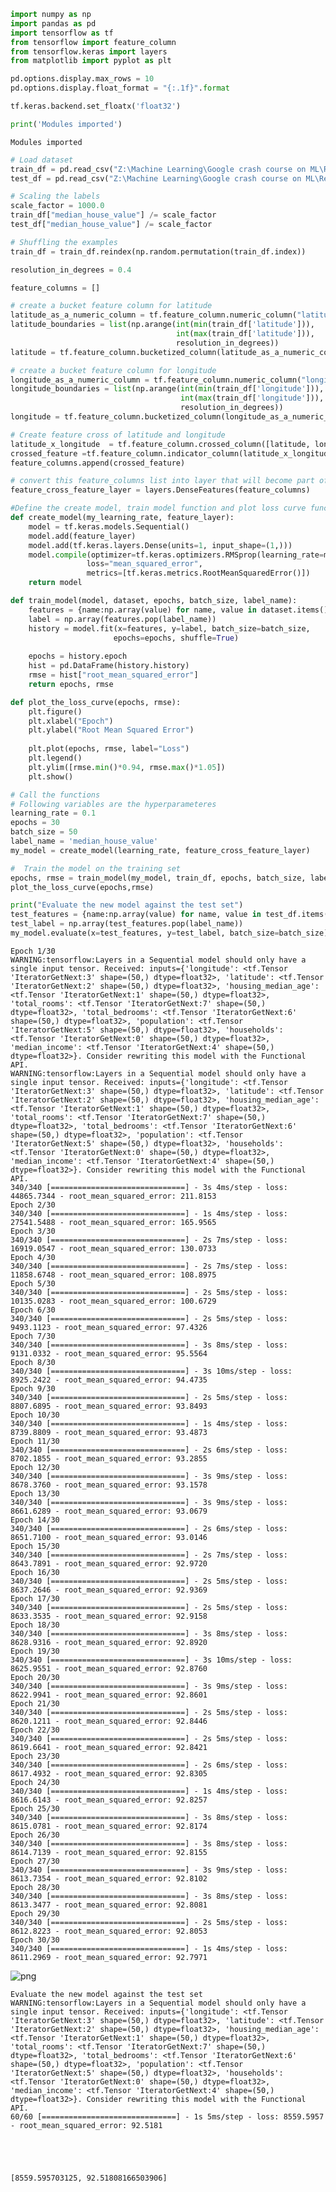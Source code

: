 ```python
import numpy as np
import pandas as pd
import tensorflow as tf
from tensorflow import feature_column
from tensorflow.keras import layers
from matplotlib import pyplot as plt

pd.options.display.max_rows = 10
pd.options.display.float_format = "{:.1f}".format

tf.keras.backend.set_floatx('float32')

print('Modules imported')
```

    Modules imported
    


```python
# Load dataset
train_df = pd.read_csv("Z:\Machine Learning\Google crash course on ML\Representaion_with_feature_cross\california_housing_train.csv")
test_df = pd.read_csv("Z:\Machine Learning\Google crash course on ML\Representaion_with_feature_cross\california_housing_test.csv")

# Scaling the labels
scale_factor = 1000.0
train_df["median_house_value"] /= scale_factor
test_df["median_house_value"] /= scale_factor

# Shuffling the examples
train_df = train_df.reindex(np.random.permutation(train_df.index))
```


```python
resolution_in_degrees = 0.4

feature_columns = []

# create a bucket feature column for latitude
latitude_as_a_numeric_column = tf.feature_column.numeric_column("latitude")
latitude_boundaries = list(np.arange(int(min(train_df['latitude'])),
                                     int(max(train_df['latitude'])),
                                     resolution_in_degrees))
latitude = tf.feature_column.bucketized_column(latitude_as_a_numeric_column,latitude_boundaries)

# create a bucket feature column for longitude
longitude_as_a_numeric_column = tf.feature_column.numeric_column("longitude")
longitude_boundaries = list(np.arange(int(min(train_df['longitude'])),
                                      int(max(train_df['longitude'])),
                                      resolution_in_degrees))
longitude = tf.feature_column.bucketized_column(longitude_as_a_numeric_column,longitude_boundaries)

# Create feature cross of latitude and longitude
latitude_x_longitude  = tf.feature_column.crossed_column([latitude, longitude], hash_bucket_size=100)
crossed_feature =tf.feature_column.indicator_column(latitude_x_longitude)
feature_columns.append(crossed_feature)

# convert this feature_columns list into layer that will become part of model
feature_cross_feature_layer = layers.DenseFeatures(feature_columns)
```


```python
#Define the create model, train model function and plot loss curve function
def create_model(my_learning_rate, feature_layer):
    model = tf.keras.models.Sequential()
    model.add(feature_layer)
    model.add(tf.keras.layers.Dense(units=1, input_shape=(1,)))
    model.compile(optimizer=tf.keras.optimizers.RMSprop(learning_rate=my_learning_rate),
                 loss="mean_squared_error",
                 metrics=[tf.keras.metrics.RootMeanSquaredError()])
    return model

def train_model(model, dataset, epochs, batch_size, label_name):
    features = {name:np.array(value) for name, value in dataset.items()}
    label = np.array(features.pop(label_name))
    history = model.fit(x=features, y=label, batch_size=batch_size,
                       epochs=epochs, shuffle=True)
    
    epochs = history.epoch
    hist = pd.DataFrame(history.history)
    rmse = hist["root_mean_squared_error"]
    return epochs, rmse

def plot_the_loss_curve(epochs, rmse):
    plt.figure()
    plt.xlabel("Epoch")
    plt.ylabel("Root Mean Squared Error")
    
    plt.plot(epochs, rmse, label="Loss")
    plt.legend()
    plt.ylim([rmse.min()*0.94, rmse.max()*1.05])
    plt.show()
```


```python
# Call the functions
# Following variables are the hyperparameteres
learning_rate = 0.1
epochs = 30
batch_size = 50
label_name = 'median_house_value'
my_model = create_model(learning_rate, feature_cross_feature_layer)

#  Train the model on the training set
epochs, rmse = train_model(my_model, train_df, epochs, batch_size, label_name)
plot_the_loss_curve(epochs,rmse)

print("Evaluate the new model against the test set")
test_features = {name:np.array(value) for name, value in test_df.items()}
test_label = np.array(test_features.pop(label_name))
my_model.evaluate(x=test_features, y=test_label, batch_size=batch_size)
```

    Epoch 1/30
    WARNING:tensorflow:Layers in a Sequential model should only have a single input tensor. Received: inputs={'longitude': <tf.Tensor 'IteratorGetNext:3' shape=(50,) dtype=float32>, 'latitude': <tf.Tensor 'IteratorGetNext:2' shape=(50,) dtype=float32>, 'housing_median_age': <tf.Tensor 'IteratorGetNext:1' shape=(50,) dtype=float32>, 'total_rooms': <tf.Tensor 'IteratorGetNext:7' shape=(50,) dtype=float32>, 'total_bedrooms': <tf.Tensor 'IteratorGetNext:6' shape=(50,) dtype=float32>, 'population': <tf.Tensor 'IteratorGetNext:5' shape=(50,) dtype=float32>, 'households': <tf.Tensor 'IteratorGetNext:0' shape=(50,) dtype=float32>, 'median_income': <tf.Tensor 'IteratorGetNext:4' shape=(50,) dtype=float32>}. Consider rewriting this model with the Functional API.
    WARNING:tensorflow:Layers in a Sequential model should only have a single input tensor. Received: inputs={'longitude': <tf.Tensor 'IteratorGetNext:3' shape=(50,) dtype=float32>, 'latitude': <tf.Tensor 'IteratorGetNext:2' shape=(50,) dtype=float32>, 'housing_median_age': <tf.Tensor 'IteratorGetNext:1' shape=(50,) dtype=float32>, 'total_rooms': <tf.Tensor 'IteratorGetNext:7' shape=(50,) dtype=float32>, 'total_bedrooms': <tf.Tensor 'IteratorGetNext:6' shape=(50,) dtype=float32>, 'population': <tf.Tensor 'IteratorGetNext:5' shape=(50,) dtype=float32>, 'households': <tf.Tensor 'IteratorGetNext:0' shape=(50,) dtype=float32>, 'median_income': <tf.Tensor 'IteratorGetNext:4' shape=(50,) dtype=float32>}. Consider rewriting this model with the Functional API.
    340/340 [==============================] - 3s 4ms/step - loss: 44865.7344 - root_mean_squared_error: 211.8153
    Epoch 2/30
    340/340 [==============================] - 1s 4ms/step - loss: 27541.5488 - root_mean_squared_error: 165.9565
    Epoch 3/30
    340/340 [==============================] - 2s 7ms/step - loss: 16919.0547 - root_mean_squared_error: 130.0733
    Epoch 4/30
    340/340 [==============================] - 2s 7ms/step - loss: 11858.6748 - root_mean_squared_error: 108.8975
    Epoch 5/30
    340/340 [==============================] - 2s 5ms/step - loss: 10135.0283 - root_mean_squared_error: 100.6729
    Epoch 6/30
    340/340 [==============================] - 2s 5ms/step - loss: 9493.1123 - root_mean_squared_error: 97.4326
    Epoch 7/30
    340/340 [==============================] - 3s 8ms/step - loss: 9131.0332 - root_mean_squared_error: 95.5564
    Epoch 8/30
    340/340 [==============================] - 3s 10ms/step - loss: 8925.2422 - root_mean_squared_error: 94.4735
    Epoch 9/30
    340/340 [==============================] - 2s 5ms/step - loss: 8807.6895 - root_mean_squared_error: 93.8493
    Epoch 10/30
    340/340 [==============================] - 1s 4ms/step - loss: 8739.8809 - root_mean_squared_error: 93.4873
    Epoch 11/30
    340/340 [==============================] - 2s 6ms/step - loss: 8702.1855 - root_mean_squared_error: 93.2855
    Epoch 12/30
    340/340 [==============================] - 3s 9ms/step - loss: 8678.3760 - root_mean_squared_error: 93.1578
    Epoch 13/30
    340/340 [==============================] - 3s 9ms/step - loss: 8661.6289 - root_mean_squared_error: 93.0679
    Epoch 14/30
    340/340 [==============================] - 2s 6ms/step - loss: 8651.7100 - root_mean_squared_error: 93.0146
    Epoch 15/30
    340/340 [==============================] - 2s 7ms/step - loss: 8643.7891 - root_mean_squared_error: 92.9720
    Epoch 16/30
    340/340 [==============================] - 2s 5ms/step - loss: 8637.2646 - root_mean_squared_error: 92.9369
    Epoch 17/30
    340/340 [==============================] - 2s 5ms/step - loss: 8633.3535 - root_mean_squared_error: 92.9158
    Epoch 18/30
    340/340 [==============================] - 3s 8ms/step - loss: 8628.9316 - root_mean_squared_error: 92.8920
    Epoch 19/30
    340/340 [==============================] - 3s 10ms/step - loss: 8625.9551 - root_mean_squared_error: 92.8760
    Epoch 20/30
    340/340 [==============================] - 3s 9ms/step - loss: 8622.9941 - root_mean_squared_error: 92.8601
    Epoch 21/30
    340/340 [==============================] - 2s 5ms/step - loss: 8620.1211 - root_mean_squared_error: 92.8446
    Epoch 22/30
    340/340 [==============================] - 2s 5ms/step - loss: 8619.6641 - root_mean_squared_error: 92.8421
    Epoch 23/30
    340/340 [==============================] - 2s 6ms/step - loss: 8617.4932 - root_mean_squared_error: 92.8305
    Epoch 24/30
    340/340 [==============================] - 1s 4ms/step - loss: 8616.6143 - root_mean_squared_error: 92.8257
    Epoch 25/30
    340/340 [==============================] - 3s 8ms/step - loss: 8615.0781 - root_mean_squared_error: 92.8174
    Epoch 26/30
    340/340 [==============================] - 3s 8ms/step - loss: 8614.7139 - root_mean_squared_error: 92.8155
    Epoch 27/30
    340/340 [==============================] - 3s 9ms/step - loss: 8613.7354 - root_mean_squared_error: 92.8102
    Epoch 28/30
    340/340 [==============================] - 3s 8ms/step - loss: 8613.3477 - root_mean_squared_error: 92.8081
    Epoch 29/30
    340/340 [==============================] - 2s 5ms/step - loss: 8612.8223 - root_mean_squared_error: 92.8053
    Epoch 30/30
    340/340 [==============================] - 1s 4ms/step - loss: 8611.2969 - root_mean_squared_error: 92.7971
    


    
![png](output_4_1.png)
    


    Evaluate the new model against the test set
    WARNING:tensorflow:Layers in a Sequential model should only have a single input tensor. Received: inputs={'longitude': <tf.Tensor 'IteratorGetNext:3' shape=(50,) dtype=float32>, 'latitude': <tf.Tensor 'IteratorGetNext:2' shape=(50,) dtype=float32>, 'housing_median_age': <tf.Tensor 'IteratorGetNext:1' shape=(50,) dtype=float32>, 'total_rooms': <tf.Tensor 'IteratorGetNext:7' shape=(50,) dtype=float32>, 'total_bedrooms': <tf.Tensor 'IteratorGetNext:6' shape=(50,) dtype=float32>, 'population': <tf.Tensor 'IteratorGetNext:5' shape=(50,) dtype=float32>, 'households': <tf.Tensor 'IteratorGetNext:0' shape=(50,) dtype=float32>, 'median_income': <tf.Tensor 'IteratorGetNext:4' shape=(50,) dtype=float32>}. Consider rewriting this model with the Functional API.
    60/60 [==============================] - 1s 5ms/step - loss: 8559.5957 - root_mean_squared_error: 92.5181
    




    [8559.595703125, 92.51808166503906]




```python

```


```python

```
